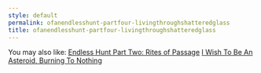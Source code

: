 ```yaml
---
style: default
permalink: ofanendlesshunt-partfour-livingthroughshatteredglass
title: ofanendlesshunt-partfour-livingthroughshatteredglass
---
```

You may also like:
[Endless Hunt Part Two: Rites of Passage](http://scp-wiki.net/ofanendlesshunt-parttwo-rites-of-passage)
[I Wish To Be An Asteroid, Burning To Nothing](http://scp-wiki.net/i-wish-to-be-an-asteroid-burning-to-nothing)